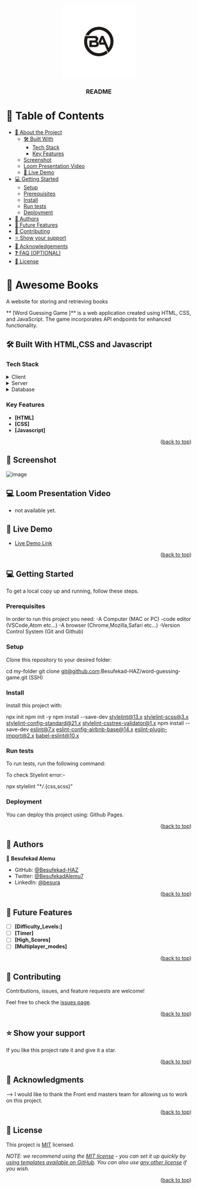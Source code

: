 <a name="readme-top"></a>

<div align="center">
  <!-- You are encouraged to replace this logo with your own! Otherwise you can also remove it. -->
  <img src="bese_logo.jpg" alt="logo" width="200"  height="auto" />
  <br/>

  <h3><b>README</b></h3>

</div>

<!-- TABLE OF CONTENTS -->

# 📗 Table of Contents

- [📖 About the Project](#about-project)
  - [🛠 Built With](#built-with)
    - [Tech Stack](#tech-stack)
    - [Key Features](#key-features)
  - [Screenshot](#screenshot)
  - [Loom Presentation Video](#loom-video)
  - [🚀 Live Demo](#live-demo)
- [💻 Getting Started](#getting-started)
  - [Setup](#setup)
  - [Prerequisites](#prerequisites)
  - [Install](#install)
  - [Run tests](#run-tests)
  - [Deployment](#triangular_flag_on_post-deployment)
- [👥 Authors](#authors)
- [🔭 Future Features](#future-features)
- [🤝 Contributing](#contributing)
- [⭐️ Show your support](#support)
- [🙏 Acknowledgements](#acknowledgements)
- [❓ FAQ (OPTIONAL)](#faq)
- [📝 License](#license)

<!-- PROJECT DESCRIPTION -->

# 📖 Awesome Books <a name="about-project"></a>

A website for storing and retrieving books

** [Word Guessing Game ]** is a web application created using HTML, CSS, and JavaScript. The game incorporates API endpoints for enhanced functionality.

## 🛠 Built With <a name="built-with">HTML,CSS and Javascript</a>

### Tech Stack <a name="tech-stack"></a>

<details>
  <summary>Client</summary>
  <ul>
    <li><a href="https://en.wikipedia.org/wiki/HTML">HTML</a></li>
    <li><a href="https://www.w3.org/Style/CSS/Overview.en.html">CSS</a></li>
    <li><a href="https://www.javascript.com/">JavaScript</a></li>
  </ul>
</details>

<details>
  <summary>Server</summary>
  <ul>
    <li><a href="">N/A</a></li>
  </ul>
</details>

<details>
<summary>Database</summary>
  <ul>
    <li><a href="">N/A</a></li>
  </ul>
</details>

<!-- Features -->

### Key Features <a name="key-features"></a>

- **[HTML]**
- **[CSS]**
- **[Javascript]**

<p align="right">(<a href="#readme-top">back to top</a>)</p>

<!-- The NAMM SHOW EAST AFRICA WEBSITE SCREENSHOT -->

## 🚀 Screenshot <a name="screenshot"></a>

![image](https://github.com/Besufekad-HAZ/word-guessing-game/assets/23375153/0073cb79-83ca-4f43-9f5b-ed2fcfa1e4c2)

## 💻 Loom Presentation Video <a name="loom-video"></a>

- not available yet.

<!-- LIVE DEMO -->

## 🚀 Live Demo <a name="live-demo"></a>

- [Live Demo Link](https://besufekad-haz.github.io/word-guessing-game/)

<p align="right">(<a href="#readme-top">back to top</a>)</p>

<!-- GETTING STARTED -->

## 💻 Getting Started <a name="getting-started"></a>

To get a local copy up and running, follow these steps.

### Prerequisites

In order to run this project you need:
-A Computer (MAC or PC)
-code editor (VSCode,Atom etc...)
-A browser (Chrome,Mozilla,Safari etc...)
-Version Control System (Git and Github)

### Setup

Clone this repository to your desired folder:

cd my-folder
git clone git@github.com:Besufekad-HAZ/word-guessing-game.git (SSH)

### Install

Install this project with:

npx init
npm init -y
npm install --save-dev stylelint@13.x stylelint-scss@3.x stylelint-config-standard@21.x stylelint-csstree-validator@1.x
npm install --save-dev eslint@7.x eslint-config-airbnb-base@14.x eslint-plugin-import@2.x babel-eslint@10.x

### Run tests

To run tests, run the following command:

To check Styelint error:-

npx stylelint "\*_/_.{css,scss}"

### Deployment

You can deploy this project using:
Github Pages.

<!--
Example:

```sh

```
 -->

<p align="right">(<a href="#readme-top">back to top</a>)</p>

<!-- AUTHORS -->

## 👥 Authors <a name="authors"></a>

👤 **Besufekad Alemu**

- GitHub: [@Besufekad-HAZ](https://github.com/Besufekad-HAZ)
- Twitter: [@BesufekadAlemu7](https://twitter.com/BesufekadAlemu7)
- LinkedIn: [@besura](www.linkedin.com/in/besura)

<p align="right">(<a href="#readme-top">back to top</a>)</p>

<!-- FUTURE FEATURES -->

## 🔭 Future Features <a name="future-features"></a>

- [ ] **[Difficulty_Levels:]**
- [ ] **[Timer]**
- [ ] **[High_Scores]**
- [ ] **[Multiplayer_modes]**

<p align="right">(<a href="#readme-top">back to top</a>)</p>

<!-- CONTRIBUTING -->

## 🤝 Contributing <a name="contributing"></a>

Contributions, issues, and feature requests are welcome!

Feel free to check the [issues page](https://github.com/Besufekad-HAZ/word-guessing-game/issues).

<p align="right">(<a href="#readme-top">back to top</a>)</p>

<!-- SUPPORT -->

## ⭐️ Show your support <a name="support"></a>

If you like this project rate it and give it a star.

<p align="right">(<a href="#readme-top">back to top</a>)</p>

<!-- ACKNOWLEDGEMENTS -->

## 🙏 Acknowledgments <a name="acknowledgements"></a>

--> I would like to thank the Front end masters team for allowing us to work on this project.

<p align="right">(<a href="#readme-top">back to top</a>)</p>

<!-- LICENSE -->

## 📝 License <a name="license"></a>

This project is [MIT](./LICENSE) licensed.

_NOTE: we recommend using the [MIT license](https://choosealicense.com/licenses/mit/) - you can set it up quickly by [using templates available on GitHub](https://docs.github.com/en/communities/setting-up-your-project-for-healthy-contributions/adding-a-license-to-a-repository). You can also use [any other license](https://choosealicense.com/licenses/) if you wish._

<p align="right">(<a href="#readme-top">back to top</a>)</p>
